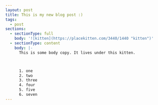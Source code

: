 ```yaml
---
layout: post
title: This is my new blog post :)
tags:
  - post
sections:
  - sectionType: full
    body: '![kitten](https://placekitten.com/3440/1440 "kitten")'
  - sectionType: content
    body: |-
      This is some body copy. It lives under this kitten. 



      1. one
      2. two
      3. three
      4. four
      5. five
      6. seven
---
```

